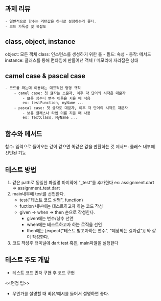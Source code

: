 ## 과제 리뷰
    - 일반적으로 함수는 리턴값을 하나로 설정하는게 좋다.
    - 코드 가독성 및 복잡도

## class, object, instance
object: 모든 객체
class: 인스턴스를 생성하기 위한 틀
    - 필드: 속성
    - 동작: 메서드
instance: 클래스를 통해 런타임에 만들어낸 객체 / 메모리에 자리잡은 상태

## camel case & pascal case
    - 코드를 짜는데 이용하는 대표적인 명명 규칙
        - camel case: 첫 글자는 소문자, 이후 각 단어의 시작은 대문자
            - 보통 함수나 변수 이름을 지을 때 적용
            ex: testFunction, myName ...
        - pascal case: 첫 글자도 대문자, 이후 각 단어의 시작도 대문자
            - 보통 클래스나 타입 이름 지을 때 사용
            ex: TextClass, MyName ...

## 함수와 메서드
함수: 입력으로 들어오는 값이 같으면 똑같은 값을 반환하는 것
메서드: 클래스 내부에 선언된 기능

## 테스트 방법
1. 같은 path로 동일한 파일명 마지막에 "_test"를 추가한다
    ex: assignment.dart => assignment_test.dart
2. main내부에 test를 선언한다.
    - test("테스트 코드 설명", function)
    - fuction 내부에는 테스트하고자 하는 코드 작성
    - given -> when -> then 순으로 작성한다.
        - given에는 변수/상수 선언
        - when에는 테스트하고자 하는 로직을 선언
        - then에는 [expect("테스트 받고자하는 변수", "예상되는 결과값")] 와 같이 작성한다.
3. 코드 작성후 터미널에 dart test 혹은, main파일을 실행한다


## 테스트 주도 개발
- 테스트 코드 먼저 구현 후 코드 구현

<<면접 팁>>
- 무언가를 설명할 때 비유/예시를 들어서 설명하면 좋다.